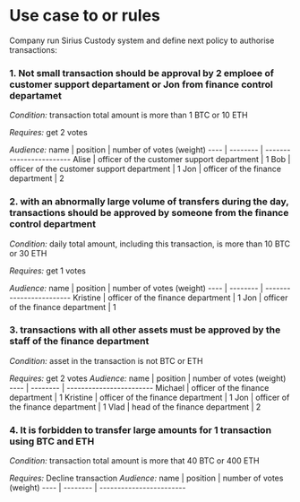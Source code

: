 # Use case to or rules

Company run Sirius Custody system and define next policy to authorise transactions:

### 1. Not small transaction should be approval by 2 emploee of customer support departament or Jon from finance control departamet

*Condition:* transaction total amount is more than 1 BTC or 10 ETH

*Requires:* get 2 votes

*Audience:*
name | position | number of votes (weight)
---- | -------- | ------------------------
Alise | officer of the customer support department | 1
Bob | officer of the customer support department | 1
Jon | officer of the finance department | 2

### 2. with an abnormally large volume of transfers during the day, transactions should be approved by someone from the finance control department

*Condition:* daily total amount, including this transaction, is more than 10 BTC or 30 ETH

*Requires:* get 1 votes

*Audience:*
name | position | number of votes (weight)
---- | -------- | ------------------------
Kristine | officer of the finance department | 1
Jon | officer of the finance department | 1

### 3. transactions with all other assets must be approved by the staff of the finance department

*Condition:* asset in the transaction is not BTC or ETH

*Requires:* get 2 votes
*Audience:*
name | position | number of votes (weight)
---- | -------- | ------------------------
Michael | officer of the finance department | 1
Kristine | officer of the finance department | 1
Jon | officer of the finance department | 1
Vlad | head of the finance department | 2

### 4. It is forbidden to transfer large amounts for 1 transaction using BTC and ETH

*Condition:* transaction total amount is more that 40 BTC or 400 ETH

*Requires:* Decline transaction
*Audience:*
name | position | number of votes (weight)
---- | -------- | ------------------------

